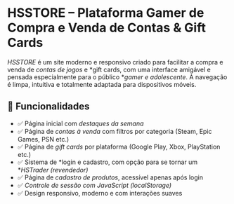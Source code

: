 # HSSTORE – Plataforma Gamer de Compra e Venda de Contas & Gift Cards

*HSSTORE* é um site moderno e responsivo criado para facilitar a compra e venda de *contas de jogos* e *gift cards, com uma interface amigável e pensada especialmente para o público **gamer e adolescente*. A navegação é limpa, intuitiva e totalmente adaptada para dispositivos móveis.

## 🚀 Funcionalidades

- ✅ Página inicial com *destaques da semana*
- ✅ Página de *contas à venda* com filtros por categoria (Steam, Epic Games, PSN etc.)
- ✅ Página de *gift cards* por plataforma (Google Play, Xbox, PlayStation etc.)
- ✅ Sistema de *login e cadastro, com opção para se tornar um **HSTrader (revendedor)*
- ✅ Página de *cadastro de produtos*, acessível apenas após login
- ✅ *Controle de sessão com JavaScript (localStorage)*
- ✅ Design responsivo, moderno e com interações suaves
